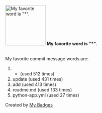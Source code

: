 <img src="https://github.com/my-badges/my-badges/blob/master/src/all-badges/favorite-word/favorite-word.png?raw=true" alt="My favorite word is &quot;*&quot;." title="My favorite word is &quot;*&quot;." width="128">
<strong>My favorite word is &quot;*&quot;.</strong>
<br><br>

My favorite commit message words are:

1. * (used 512 times)
2. update (used 431 times)
3. add (used 413 times)
4. readme.md (used 133 times)
5. python-app.yml (used 27 times)


Created by <a href="https://github.com/my-badges/my-badges">My Badges</a>